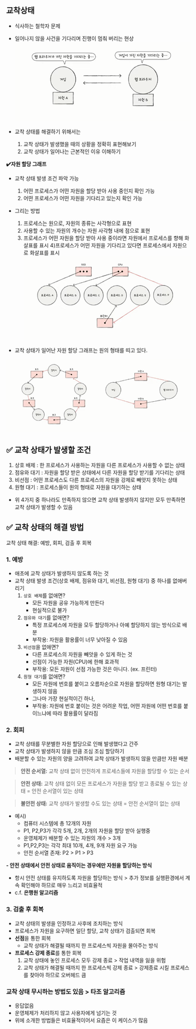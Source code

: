## 교착상태

- 식사하는 철학자 문제
- 일어나지 않을 사건을 기다리며 진행이 멈춰 버리는 현상
![img_20.png](img_20.png)

- 교착 상태를 해결하기 위해서는
  1. 교착 상태가 발생했을 때의 상황을 정확히 표현해보기
  2. 교착 상태가 일어나는 근본적인 이유 이해하기


**✔️자원 할당 그래프**
- 교착 상태 발생 조건 파악 가능
    1) 어떤 프로세스가 어떤 자원을 할당 받아 사용 중인지 확인 가능
    2) 어떤 프로세스가 어떤 자원을 기다리고 있는지 확인 가능
- 그리는 방법
     1) 프로세스는 원으로, 자원의 종류는 사각형으로 표현
     2) 사용할 수 있는 자원의 개수는 자원 사각형 내에 점으로 표현
     3) 프로세스가 어떤 자원을 할당 받아 사용 중이라면 자원에서 프로세스를 향해 화살표를 표시
     4)프로세스가 어떤 자원을 기다리고 있다면 프로세스에서 자원으로 화살표를 표시
![img_21.png](img_21.png)

- 교착 상태가 일어난 자원 할당 그래프는 원의 형태를 띠고 있다.

![img_23.png](img_23.png)

## ✅  ️교착 상태가 발생할 조건
1. 상호 배제 : 한 프로세스가 사용하는 자원을 다른 프로세스가 사용할 수 없는 상태
2. 점유와 대기 : 자원을 할당 받은 상태에서 다른 자원을 할당 받기를 기다리는 상태
3. 비선점 : 어떤 프로세스도 다른 프로세스의 자원을 강제로 빼앗지 못하는 상태
4. 원형 대기 : 프로세스들이 원의 형태로 자원을 대기하는 상태

- 위 4가지 중 하나라도 만족하지 않으면 교착 상태 발생하지 않지만 모두 만족하면 교착 상태가 발생할 수 있음

## ✅ 교착 상태의 해결 방법
교착 상태 해결: 예방, 회피, 검출 후 회복

### 1. 예방
- 애초에 교착 상태가 발생하지 않도록 하는 것
- 교착 상태 발생 조건(상호 배제, 점유와 대기, 비선점, 원형 대기) 중 하나를 없애버리기
    1) `상호 배제`를 없애면?
        - 모든 자원을 공유 가능하게 만든다
        - 현실적으로 불가
    2) `점유와 대기`를 없애면?
        - 특정 프로세스에 자원을 모두 할당하거나 아예 할당하지 않는 방식으로 배분
        - 부작용: 자원을 활용률이 너무 낮아질 수 있음
    3) `비선점`을 없애면?
        - 다른 프로세스의 자원을 빼앗을 수 있게 하는 것
        - 선점이 가능한 자원(CPU)에 한해 효과적
        - 부작용: 모든 자원이 선점 가능한 것은 아니다. (ex. 프린터)
    4) `원형 대기`를 없애면?
        - 모든 자원에 번호를 붙이고 오름차순으로 자원을 할당하면 원형 대기는 발생하지 않음
        - 그나마 가장 현실적이긴 하나,
        - 부작용: 자원에 번호 붙이는 것은 어려운 작업, 어떤 자원에 어떤 번호를 붙이느냐에 따라 활용률이 달라짐

### 2. 회피
- 교착 상태를 무분별한 자원 할당으로 인해 발생했다고 간주
- 교착 상태가 발생하지 않을 만큼 조심 조심 할당하기
- 배분할 수 있는 자원의 양을 고려하여 교착 상태가 발생하지 않을 만큼만 자원 배분

> **안전 순서열:** 교착 상태 없이 안전하게 프로세스들에 자원을 할당할 수 있는 순서

> **안전 상태:** 교착 상태 없이 모든 프로세스가 자원을 할당 받고 종료될 수 있는 상태 = 안전 순서열이 있는 상태

> **불안전 상태:** 교착 상태가 발생할 수도 있는 상태 = 안전 순서열이 없는 상태

- 예시)
    - 컴퓨터 시스템에 총 12개의 자원
    - P1, P2,P3가 각각 5개, 2개, 2개의 자원을 할당 받아 실행중
    - 운영체제가 배분할 수 있는 자원의 개수 > 3개
    - P1,P2,P3는 각각 최대 10개, 4개, 9개 자원 요구 가능
    - 안전 순서열 존재: P2 > P1 > P3

**- 안전 상태에서 안전 상태로 움직이는 경우에만 자원을 할당하는 방식**
- 항시 안전 상태를 유지하도록 자원을 할당하는 방식 > 추가 정보를 실행환경에서 계속 확인해야 하므로 매우 느리고 비효율적
- c.f. **은행원 알고리즘**

### 3. 검출 후 회복
- 교착 상태의 발생을 인정하고 사후에 조치하는 방식
- 프로세스가 자원을 요구하면 일단 할당, 교착 상태가 검출되면 회복
- **선점**을 통한 회복
    - 교착 상태가 해결될 때까지 한 프로세스씩 자원을 몰아주는 방식
- **프로세스 강제 종료**를 통한 회복
    1) 교착 상태에 놓인 프로세스 모두 강제 종료 > 작업 내역을 잃을 위험
    2) 교착 상태가 해결될 때까지 한 프로세스씩 강제 종료 > 강제종료 시킬 프로세스를 찾아야 하므로 오버헤드 큼


### 교착 상태 **무시**하는 방법도 있음 > **타조 알고리즘**
- 응답없음
- 운영체제가 처리하지 않고 사용자에게 넘기는 것
- 위에 소개한 방법들은 비효율적이어서 요즘은 이 케이스가 많음